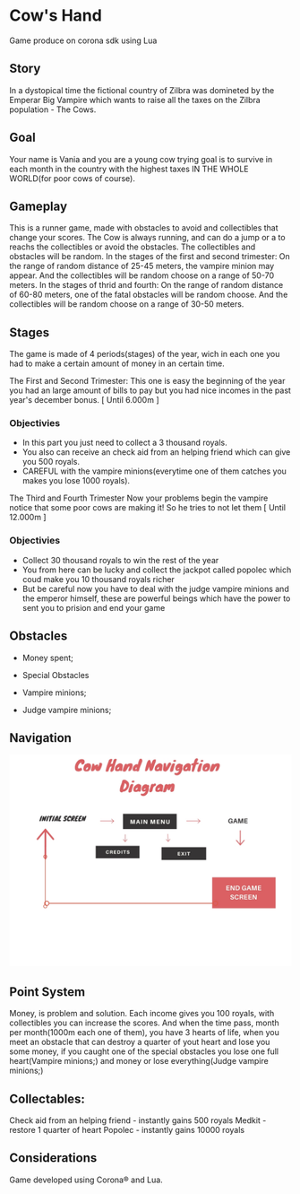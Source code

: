# Cow's Hand
Game produce on corona sdk using Lua

## Story
In a dystopical time the fictional country of Zilbra was domineted by the Emperar Big Vampire which wants to raise all the taxes on the Zilbra population - The Cows.


## Goal
Your name is Vania and you are a young cow trying goal is to survive in each month in the country with the highest taxes IN THE WHOLE WORLD(for poor cows of course).

## Gameplay
This is a runner game, made with obstacles to avoid and collectibles that change your scores. The Cow is always running, and can do a jump or a  to reachs the collectibles or avoid the obstacles. The collectibles and obstacles will be random. In the stages of the first and second trimester: On the range of random distance of 25-45 meters, the vampire minion may appear. And the collectibles will be random choose on a range of 50-70 meters. In the stages of thrid and fourth: On the range of random distance of 60-80 meters, one of the fatal obstacles will be random choose. And the collectibles will be random choose on a range of 30-50 meters.

## Stages
The game is made of 4 periods(stages) of the year, wich in each one you had to make a certain amount of money in an certain time.

The First and Second Trimester:
This one is easy the beginning of the year you had an large amount of bills to pay but you had nice incomes in the past year's december bonus. [ Until 6.000m ]

### Objectivies
- In this part you just need to collect a 3 thousand royals.
- You also can receive an check aid from an helping friend which can give you 500 royals.
- CAREFUL with the vampire minions(everytime one of them catches you makes you lose 1000 royals). 

The Third and Fourth Trimester
Now your problems begin the vampire notice that some poor cows are making it! So he tries to not let them [ Until 12.000m ]

### Objectivies
- Collect 30 thousand royals to win the rest of the year
- You from here can be lucky and collect the jackpot called popolec which coud make you 10 thousand royals richer  
- But be careful now you have to deal with the judge vampire minions and the emperor himself, these are powerful beings which have the power to sent you to prision and end your game


## Obstacles
- Money spent;

- Special Obstacles
- Vampire minions;
- Judge vampire minions;

## Navigation

![alt text](https://raw.githubusercontent.com/ypedroo/cow-hand/master/diagram.jpg)

## Point System
Money, is problem and  solution. Each income gives you 100 royals, with collectibles you can increase the scores. And when the time pass, month per month(1000m each one of them), you have 3 hearts of life, when you meet an obstacle that can destroy a quarter of yout heart and lose you some money, if you caught one of the special obstacles you lose one full heart(Vampire minions;) and money or lose everything(Judge vampire minions;)

## Collectables:
Check aid from an helping friend - instantly gains 500 royals
Medkit - restore 1 quarter of heart
Popolec - instantly gains 10000 royals



## Considerations
Game developed using Corona® and Lua.

